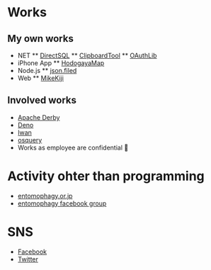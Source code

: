 # Works
## My own works
* NET
** [DirectSQL](https://github.com/DirectSQL/DirectSQL)
** [ClipboardTool](https://github.com/7k8m/ClipboardTool)
** [OAuthLib](https://archive.codeplex.com/?p=oauthlib)
* iPhone App
** [HodogayaMap](https://www.facebook.com/hodomap/)
* Node.js
** [json.filed](https://github.com/7k8m/json.filed)
* Web
** [MikeKiji](https://github.com/7k8m/mikekiji)


## Involved works
* [Apache Derby](http://db.apache.org/derby/)
* [Deno](https://github.com/denoland/deno)
* [lwan](https://github.com/lpereira/lwan)
* [osquery](https://github.com/osquery/osquery)
* Works as employee are confidential 🙊

# Activity ohter than programming
* [entomophagy.or.jp](https://www.entomophagy.or.jp/)
* [entomophagy facebook group](https://www.facebook.com/groups/entomophagy)

# SNS
* [Facebook](https://www.facebook.com/Tomohito.Nakayama)
* [Twitter](https://twitter.com/7k8m)
